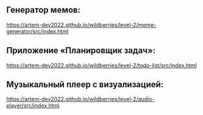 ## Генератор мемов:
https://artem-dev2022.github.io/wildberries/level-2/meme-generator/src/index.html

## Приложение «Планировщик задач»:
https://artem-dev2022.github.io/wildberries/level-2/todo-list/src/index.html

## Музыкальный плеер с визуализацией:
https://artem-dev2022.github.io/wildberries/level-2/audio-player/src/index.html
